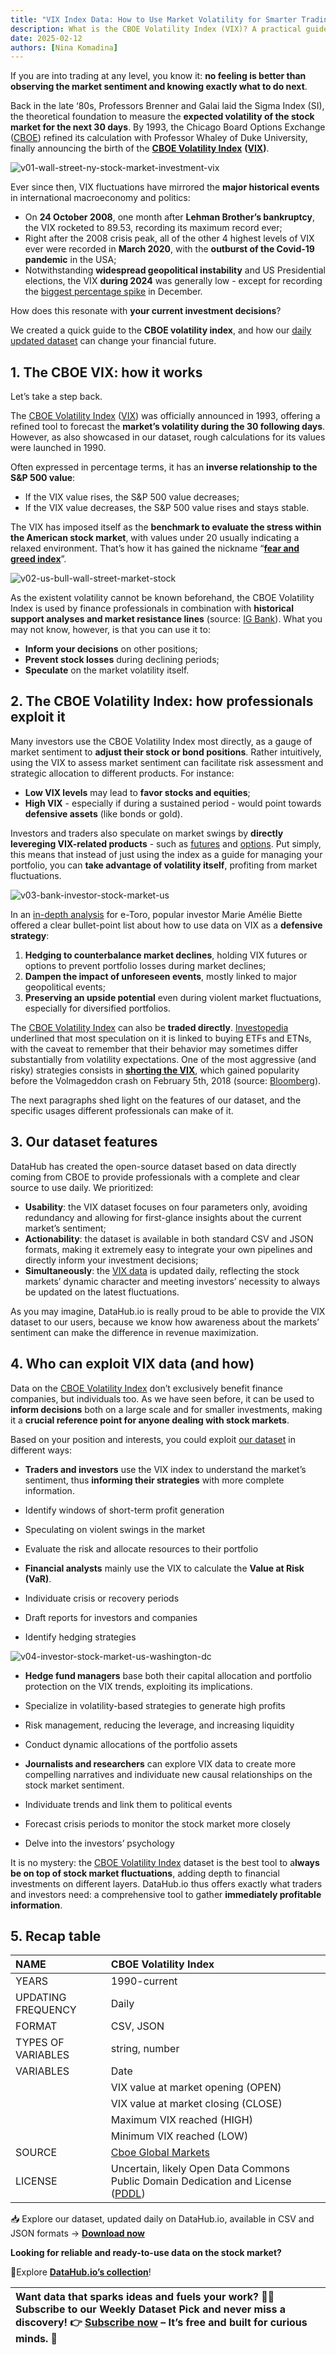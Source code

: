 ```yaml
---
title: "VIX Index Data: How to Use Market Volatility for Smarter Trading & Portfolio Protection"
description: What is the CBOE Volatility Index (VIX)? A practical guide to the VIX Index and its applications in trading, featuring a daily updated dataset in CSV and JSON formats.
date: 2025-02-12
authors: [Nina Komadina]
---
```


If you are into trading at any level, you know it: **no feeling is better than observing the market sentiment and knowing exactly what to do next**.

Back in the late ‘80s, Professors Brenner and Galai laid the Sigma Index (SI), the theoretical foundation to measure the **expected volatility of the stock market for the next 30 days**. By 1993, the Chicago Board Options Exchange ([CBOE](https://www.cboe.com/)) refined its calculation with Professor Whaley of Duke University, finally announcing the birth of the [**CBOE Volatility Index**](https://datahub.io/core/finance-vix) **([VIX](https://datahub.io/core/finance-vix))**.

![v01-wall-street-ny-stock-market-investment-vix](/assets/v01-wall-street-ny-stock-market-investment-vix.svg)

Ever since then, VIX fluctuations have mirrored the **major historical events** in international macroeconomy and politics:

* On **24 October 2008**, one month after **Lehman Brother’s bankruptcy**, the VIX rocketed to 89.53, recording its maximum record ever;
* Right after the 2008 crisis peak, all of the other 4 highest levels of VIX ever were recorded in **March 2020**, with the **outburst of the Covid-19 pandemic** in the USA;
* Notwithstanding **widespread geopolitical instability** and US Presidential elections, the VIX **during 2024** was generally low \- except for recording the [biggest percentage spike](https://www.cnbc.com/2024/12/19/wall-streets-fear-gauge-the-vix-saw-second-biggest-spike-ever-on-wednesday.html) in December.

How does this resonate with **your current investment decisions**?

We created a quick guide to the **CBOE volatility index**, and how our [daily updated dataset](https://datahub.io/core/finance-vix) can change your financial future.

## 1\. The CBOE VIX: how it works

Let’s take a step back.

The [CBOE Volatility Index](https://datahub.io/core/finance-vix) ([VIX](https://datahub.io/core/finance-vix)) was officially announced in 1993, offering a refined tool to forecast the **market’s volatility during the 30 following days**. However, as also showcased in our dataset, rough calculations for its values were launched in 1990\.

Often expressed in percentage terms, it has an **inverse relationship to the S\&P 500 value**:

* If the VIX value rises, the S\&P 500 value decreases;
* If the VIX value decreases, the S\&P 500 value rises and stays stable.

The VIX has imposed itself as the **benchmark to evaluate the stress within the American stock market**, with values under 20 usually indicating a relaxed environment. That’s how it has gained the nickname “[**fear and greed index**](https://edition.cnn.com/markets/fear-and-greed)”.

![v02-us-bull-wall-street-market-stock](/assets/v02-us-bull-wall-street-market-stock.svg)

As the existent volatility cannot be known beforehand, the CBOE Volatility Index is used by finance professionals in combination with **historical support analyses and market resistance lines** (source: [IG Bank](https://www.ig.com/it-ch/indici/cosa-e-indice-vix-come-fare-trading)). What you may not know, however, is that you can use it to:

* **Inform your decisions** on other positions;
* **Prevent stock losses** during declining periods;
* **Speculate** on the market volatility itself.

## 2\. The CBOE Volatility Index: how professionals exploit it

Many investors use the CBOE Volatility Index most directly, as a gauge of market sentiment to **adjust their stock or bond positions**. Rather intuitively, using the VIX to assess market sentiment can facilitate risk assessment and strategic allocation to different products. For instance:

* **Low VIX levels** may lead to **favor stocks and equities**;
* **High VIX** \- especially if during a sustained period \- would point towards **defensive assets** (like bonds or gold).

Investors and traders also speculate on market swings by **directly levereging VIX-related products** \- such as [futures](https://www.cboe.com/tradable_products/vix/vix_futures/) and [options](https://www.cboe.com/tradable_products/vix/vix_options/). Put simply, this means that instead of just using the index as a guide for managing your portfolio, you can **take advantage of volatility itself**, profiting from market fluctuations.

![v03-bank-investor-stock-market-us](/assets/v03-bank-investor-stock-market-us.svg)

In an [in-depth analysis](https://www.etoro.com/news-and-analysis/in-depth-analysis/the-vix-your-anti-market-crash-shield/) for e-Toro, popular investor Marie Amélie Biette offered a clear bullet-point list about how to use data on VIX as a **defensive strategy**:

1. **Hedging to counterbalance market declines**, holding VIX futures or options to prevent portfolio losses during market declines;
2. **Dampen the impact of unforeseen events**, mostly linked to major geopolitical events;
3. **Preserving an upside potential** even during violent market fluctuations, especially for diversified portfolios.

The [CBOE Volatility Index](https://datahub.io/core/finance-vix) can also be **traded directly**. [Investopedia](https://www.investopedia.com/stock-analysis/2012/4-ways-to-trade-the-vix-vxx-vxz-tvix-xxv0504.aspx) underlined that most speculation on it is linked to buying ETFs and ETNs, with the caveat to remember that their behavior may sometimes differ substantially from volatility expectations. One of the most aggressive (and risky) strategies consists in [**shorting the VIX**](https://www.tradingsim.com/blog/mastering-the-art-of-shorting-the-vix-strategies-for-volatility-trading), which gained popularity before the Volmageddon crash on February 5th, 2018 (source: [Bloomberg](https://www.bloomberg.com/news/articles/2019-02-06/the-day-the-vix-doubled-tales-of-volmageddon)).

The next paragraphs shed light on the features of our dataset, and the specific usages different professionals can make of it.

## 3\. Our dataset features

DataHub has created the open-source dataset based on data directly coming from CBOE to provide professionals with a complete and clear source to use daily. We prioritized:

* **Usability**: the VIX dataset focuses on four parameters only, avoiding redundancy and allowing for first-glance insights about the current market’s sentiment;
* **Actionability**: the dataset is available in both standard CSV and JSON formats, making it extremely easy to integrate your own pipelines and directly inform your investment decisions;
* **Simultaneously**: the [VIX data](https://datahub.io/core/finance-vix) is updated daily, reflecting the stock markets’ dynamic character and meeting investors’ necessity to always be updated on the latest fluctuations.

As you may imagine, DataHub.io is really proud to be able to provide the VIX dataset to our users, because we know how awareness about the markets’ sentiment can make the difference in revenue maximization.

## 4\. Who can exploit VIX data (and how)

Data on the [CBOE Volatility Index](https://datahub.io/core/finance-vix) don’t exclusively benefit finance companies, but individuals too. As we have seen before, it can be used to **inform decisions** both on a large scale and for smaller investments, making it a **crucial reference point for anyone dealing with stock markets**.

Based on your position and interests, you could exploit [our dataset](https://datahub.io/core/finance-vix) in different ways:

* **Traders and investors** use the VIX index to understand the market’s sentiment, thus **informing their strategies** with more complete information.
* Identify windows of short-term profit generation
* Speculating on violent swings in the market
* Evaluate the risk and allocate resources to their portfolio

* **Financial analysts** mainly use the VIX to calculate the **Value at Risk (VaR)**.
* Individuate crisis or recovery periods
* Draft reports for investors and companies
* Identify hedging strategies

![v04-investor-stock-market-us-washington-dc](/assets/v04-investor-stock-market-us-washington-dc.svg)

* **Hedge fund managers** base both their capital allocation and portfolio protection on the VIX trends, exploiting its implications.
* Specialize in volatility-based strategies to generate high profits
* Risk management, reducing the leverage, and increasing liquidity
* Conduct dynamic allocations of the portfolio assets

* **Journalists and researchers** can explore VIX data to create more compelling narratives and individuate new causal relationships on the stock market sentiment.
* Individuate trends and link them to political events
* Forecast crisis periods to monitor the stock market more closely
* Delve into the investors’ psychology

It is no mystery: the [CBOE Volatility Index](https://datahub.io/core/finance-vix) dataset is the best tool to a**lways be on top of stock market fluctuations**, adding depth to financial investments on different layers. DataHub.io thus offers exactly what traders and investors need: a comprehensive tool to gather **immediately profitable information**.

## 5\. Recap table

| NAME | CBOE Volatility Index |
| :---- | :---- |
| YEARS | 1990-current |
| UPDATING FREQUENCY | Daily |
| FORMAT | CSV, JSON |
| TYPES OF VARIABLES | string, number |
| VARIABLES | Date |
|  | VIX value at market opening (OPEN) |
|  | VIX value at market closing (CLOSE) |
|  | Maximum VIX reached (HIGH) |
|  | Minimum VIX reached (LOW) |
| SOURCE | [Cboe Global Markets](http://e_products/vix/vix_historical_data/) |
| LICENSE | Uncertain, likely Open Data Commons Public Domain Dedication and License ([PDDL](https://opendatacommons.org/licenses/pddl/)) |

📥 Explore our dataset, updated daily on DataHub.io, available in CSV and JSON formats → [**Download now**](https://datahub.io/core/finance-vix)

**Looking for reliable and ready-to-use data on the stock market?**

🔎Explore [**DataHub.io’s collection**](https://datahub.io/collections/stock-market-data)\!

| Want data that sparks ideas and fuels your work?  📩 Subscribe to our Weekly Dataset Pick and never miss a discovery\! 👉 [Subscribe now](https://datahub.io/#newsletter-form) – It’s free and built for curious minds. 🚀 |
| :---- |
